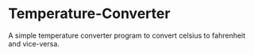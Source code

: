 # Temperature-Converter
A simple temperature converter program to convert celsius to fahrenheit and vice-versa.
